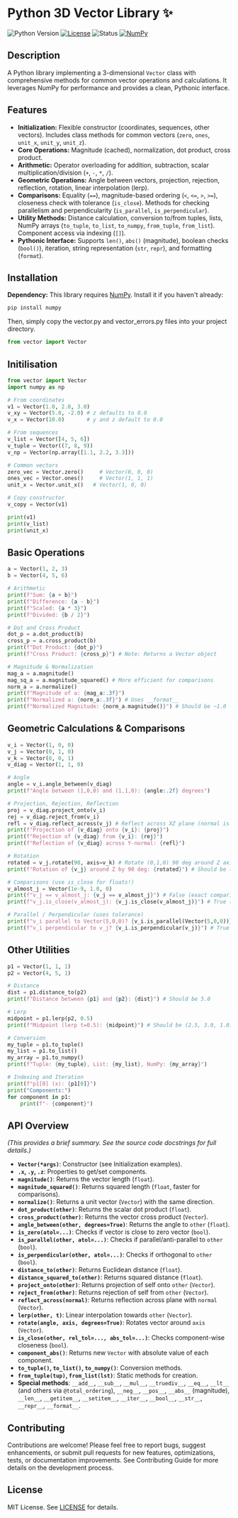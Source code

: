 # Python 3D Vector Library ✨

![Python Version](https://img.shields.io/badge/python-3.7%2B-blue)
[![License](https://img.shields.io/badge/license-MIT-green)](LICENSE)
![Status](https://img.shields.io/badge/status-active-yellow)
[![NumPy](https://img.shields.io/badge/dependency-NumPy-blueviolet)](https://numpy.org/)


## Description

A Python library implementing a 3-dimensional `Vector` class with comprehensive methods for common vector operations and calculations. It leverages NumPy for performance and provides a clean, Pythonic interface.

## Features

* **Initialization:** Flexible constructor (coordinates, sequences, other vectors). Includes class methods for common vectors (`zero`, `ones`, `unit_x`, `unit_y`, `unit_z`).
* **Core Operations:** Magnitude (cached), normalization, dot product, cross product.
* **Arithmetic:** Operator overloading for addition, subtraction, scalar multiplication/division (`+`, `-`, `*`, `/`).
* **Geometric Operations:** Angle between vectors, projection, rejection, reflection, rotation, linear interpolation (lerp).
* **Comparisons:** Equality (`==`), magnitude-based ordering (`<`, `<=`, `>`, `>=`), closeness check with tolerance (`is_close`). Methods for checking parallelism and perpendicularity (`is_parallel`, `is_perpendicular`).
* **Utility Methods:** Distance calculation, conversion to/from tuples, lists, NumPy arrays (`to_tuple`, `to_list`, `to_numpy`, `from_tuple`, `from_list`). Component access via indexing (`[]`).
* **Pythonic Interface:** Supports `len()`, `abs()` (magnitude), boolean checks (`bool()`), iteration, string representation (`str`, `repr`), and formatting (`format`).

## Installation

**Dependency:** This library requires [NumPy](https://numpy.org/). Install it if you haven't already:
```bash
pip install numpy
```
Then, simply copy the vector.py and vector_errors.py files into your project directory.
```python
from vector import Vector
```

## Initilisation
```python
from vector import Vector
import numpy as np

# From coordinates
v1 = Vector(1.0, 2.0, 3.0)
v_xy = Vector(5.0, -2.0) # z defaults to 0.0
v_x = Vector(10.0)       # y and z default to 0.0

# From sequences
v_list = Vector([4, 5, 6])
v_tuple = Vector((7, 8, 9))
v_np = Vector(np.array([1.1, 2.2, 3.3]))

# Common vectors
zero_vec = Vector.zero()     # Vector(0, 0, 0)
ones_vec = Vector.ones()     # Vector(1, 1, 1)
unit_x = Vector.unit_x()   # Vector(1, 0, 0)

# Copy constructor
v_copy = Vector(v1)

print(v1)
print(v_list)
print(unit_x)
```

## Basic Operations
```python
a = Vector(1, 2, 3)
b = Vector(4, 5, 6)

# Arithmetic
print(f"Sum: {a + b}")
print(f"Difference: {a - b}")
print(f"Scaled: {a * 3}")
print(f"Divided: {b / 2}")

# Dot and Cross Product
dot_p = a.dot_product(b)
cross_p = a.cross_product(b)
print(f"Dot Product: {dot_p}")
print(f"Cross Product: {cross_p}") # Note: Returns a Vector object

# Magnitude & Normalization
mag_a = a.magnitude()
mag_sq_a = a.magnitude_squared() # More efficient for comparisons
norm_a = a.normalize()
print(f"Magnitude of a: {mag_a:.3f}")
print(f"Normalized a: {norm_a:.3f}") # Uses __format__
print(f"Normalized Magnitude: {norm_a.magnitude()}") # Should be ~1.0
```

## Geometric Calculations & Comparisons
```python
v_i = Vector(1, 0, 0)
v_j = Vector(0, 1, 0)
v_k = Vector(0, 0, 1)
v_diag = Vector(1, 1, 0)

# Angle
angle = v_i.angle_between(v_diag)
print(f"Angle between (1,0,0) and (1,1,0): {angle:.2f} degrees")

# Projection, Rejection, Reflection
proj = v_diag.project_onto(v_i)
rej = v_diag.reject_from(v_i)
refl = v_diag.reflect_across(v_j) # Reflect across XZ plane (normal is Y axis)
print(f"Projection of {v_diag} onto {v_i}: {proj}")
print(f"Rejection of {v_diag} from {v_i}: {rej}")
print(f"Reflection of {v_diag} across Y-normal: {refl}")

# Rotation
rotated = v_j.rotate(90, axis=v_k) # Rotate (0,1,0) 90 deg around Z axis
print(f"Rotation of {v_j} around Z by 90 deg: {rotated}") # Should be (-1, 0, 0)

# Comparisons (use is_close for floats!)
v_almost_j = Vector(1e-9, 1.0, 0)
print(f"v_j == v_almost_j: {v_j == v_almost_j}") # False (exact comparison)
print(f"v_j.is_close(v_almost_j): {v_j.is_close(v_almost_j)}") # True (within tolerance)

# Parallel / Perpendicular (uses tolerance)
print(f"v_i parallel to Vector(5,0,0)? {v_i.is_parallel(Vector(5,0,0))}") # True
print(f"v_i perpendicular to v_j? {v_i.is_perpendicular(v_j)}") # True
```

## Other Utilities
```py
p1 = Vector(1, 1, 1)
p2 = Vector(4, 5, 1)

# Distance
dist = p1.distance_to(p2)
print(f"Distance between {p1} and {p2}: {dist}") # Should be 5.0

# Lerp
midpoint = p1.lerp(p2, 0.5)
print(f"Midpoint (lerp t=0.5): {midpoint}") # Should be (2.5, 3.0, 1.0)

# Conversion
my_tuple = p1.to_tuple()
my_list = p1.to_list()
my_array = p1.to_numpy()
print(f"Tuple: {my_tuple}, List: {my_list}, NumPy: {my_array}")

# Indexing and Iteration
print(f"p1[0] (x): {p1[0]}")
print("Components:")
for component in p1:
    print(f"- {component}")
```

## API Overview

*(This provides a brief summary. See the source code docstrings for full details.)*

* **`Vector(*args)`**: Constructor (see Initialization examples).
* **`.x`, `.y`, `.z`**: Properties to get/set components.
* **`magnitude()`**: Returns the vector length (`float`).
* **`magnitude_squared()`**: Returns squared length (`float`, faster for comparisons).
* **`normalize()`**: Returns a unit vector (`Vector`) with the same direction.
* **`dot_product(other)`**: Returns the scalar dot product (`float`).
* **`cross_product(other)`**: Returns the vector cross product (`Vector`).
* **`angle_between(other, degrees=True)`**: Returns the angle to `other` (`float`).
* **`is_zero(atol=...)`**: Checks if vector is close to zero vector (`bool`).
* **`is_parallel(other, atol=...)`**: Checks if parallel/anti-parallel to `other` (`bool`).
* **`is_perpendicular(other, atol=...)`**: Checks if orthogonal to `other` (`bool`).
* **`distance_to(other)`**: Returns Euclidean distance (`float`).
* **`distance_squared_to(other)`**: Returns squared distance (`float`).
* **`project_onto(other)`**: Returns projection of self onto `other` (`Vector`).
* **`reject_from(other)`**: Returns rejection of self from `other` (`Vector`).
* **`reflect_across(normal)`**: Returns reflection across plane with `normal` (`Vector`).
* **`lerp(other, t)`**: Linear interpolation towards `other` (`Vector`).
* **`rotate(angle, axis, degrees=True)`**: Rotates vector around `axis` (`Vector`).
* **`is_close(other, rel_tol=..., abs_tol=...)`**: Checks component-wise closeness (`bool`).
* **`component_abs()`**: Returns new `Vector` with absolute value of each component.
* **`to_tuple()`, `to_list()`, `to_numpy()`**: Conversion methods.
* **`from_tuple(tup)`, `from_list(lst)`**: Static methods for creation.
* **Special methods**: `__add__`, `__sub__`, `__mul__`, `__truediv__`, `__eq__`, `__lt__` (and others via `@total_ordering`), `__neg__`, `__pos__`, `__abs__` (magnitude), `__len__`, `__getitem__`, `__setitem__`, `__iter__`, `__bool__`, `__str__`, `__repr__`, `__format__`.

## Contributing
Contributions are welcome! Please feel free to report bugs, suggest enhancements, or submit pull requests for new features, optimizations, tests, or documentation improvements.
See Contributing Guide for more details on the development process.

## License
MIT License. See [LICENSE](LICENSE) for details.
